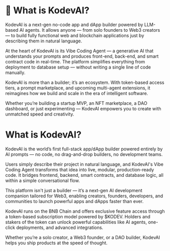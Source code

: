 # 🤖 What is KodevAI?

KodevAI is a next-gen no-code app and dApp builder powered by LLM-based AI agents. It allows anyone — from solo founders to Web3 creators — to build fully functional web and blockchain applications just by describing them in natural language.

At the heart of KodevAI is its Vibe Coding Agent — a generative AI that understands your prompts and produces front-end, back-end, and smart contract code in real-time. The platform simplifies everything from deployment to database setup — without writing a single line of code manually.

KodevAI is more than a builder; it’s an ecosystem. With token-based access tiers, a prompt marketplace, and upcoming multi-agent extensions, it reimagines how we build and scale in the era of intelligent software.

Whether you’re building a startup MVP, an NFT marketplace, a DAO dashboard, or just experimenting — KodevAI empowers you to create with unmatched speed and creativity.


# What is KodevAI?

KodevAI is the world’s first full-stack app/dApp builder powered entirely by AI prompts — no code, no drag-and-drop builders, no development teams.

Users simply describe their project in natural language, and KodevAI's Vibe Coding Agent transforms that idea into live, modular, production-ready code. It bridges frontend, backend, smart contracts, and database logic, all within a simple conversational flow.

This platform isn't just a builder — it’s a next-gen AI development companion tailored for Web3, enabling creators, founders, developers, and communities to launch powerful apps and dApps faster than ever.

KodevAI runs on the BNB Chain and offers exclusive feature access through a token-based subscription model powered by \$KODEV. Holders and stakers of the token can unlock powerful capabilities like AI agents, one-click deployments, and advanced integrations.

Whether you’re a solo creator, a Web3 founder, or a DAO builder, KodevAI helps you ship products at the speed of thought.
